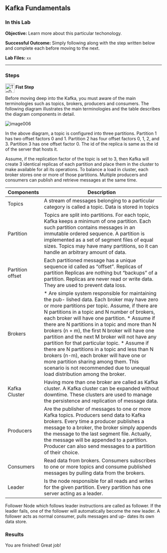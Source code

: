 ## Kafka Fundamentals

### In this Lab

**Objective:** Learn more about this particular techonology.

**Successful Outcome:** Simply following along with the step written below and complete each before moving to the next.

**Lab Files:** `xx`

----
### Steps

<img src="https://user-images.githubusercontent.com/558905/40613898-7a6c70d6-624e-11e8-9178-7bde851ac7bd.png" align="left" width="30" height="30" title="ToDo Logo"/>
<h4>Fist Step</h4>

Before moving deep into the Kafka, you must aware of the main terminologies such as topics, brokers, producers and consumers. The following diagram illustrates the main terminologies and the table describes the diagram components in detail.

![image006](https://user-images.githubusercontent.com/558905/40723998-06a47b02-63ee-11e8-9b0d-23215dae2084.jpg)

In the above diagram, a topic is configured into three partitions. Partition 1 has two offset factors 0 and 1. Partition 2 has four offset factors 0, 1, 2, and 3. Partition 3 has one offset factor 0. The id of the replica is same as the id of the server that hosts it.

Assume, if the replication factor of the topic is set to 3, then Kafka will create 3 identical replicas of each partition and place them in the cluster to make available for all its operations. To balance a load in cluster, each broker stores one or more of those partitions. Multiple producers and consumers can publish and retrieve messages at the same time.
 
 
| Components | Description |
| --- | --- |
| Topics | A stream of messages belonging to a particular category is called a topic. Data is stored in topics |
| Partition	| Topics are split into partitions. For each topic, Kafka keeps a minimum of one partition. Each such partition contains messages in an immutable ordered sequence. A partition is implemented as a set of segment files of equal sizes. Topics may have many partitions, so it can handle an arbitrary amount of data.|
|Partition offset	| Each partitioned message has a unique sequence id called as “offset”. Replicas of partition	Replicas are nothing but “backups” of a partition. Replicas are never read or write data. They are used to prevent data loss.|
| Brokers	| * Are simple system responsible for maintaining the pub- lished data. Each broker may have zero or more partitions per topic. Assume, if there are N partitions in a topic and N number of brokers, each broker will have one partition. *	Assume if there are N partitions in a topic and more than N brokers (n + m), the first N broker will have one partition and the next M broker will not have any partition for that particular topic. *	Assume if there are N partitions in a topic and less than N brokers (n-m), each broker will have one or more partition sharing among them. This scenario is not recommended due to unequal load distribution among the broker.|
|Kafka Cluster	| Having more than one broker are called as Kafka cluster. A Kafka cluster can be expanded without downtime. These clusters are used to manage the persistence and replication of message data.|
| Producers	| Are the publisher of messages to one or more Kafka topics. Producers send data to Kafka brokers. Every time a producer publishes a message to a broker, the broker simply appends the message to the last segment file. Actually, the message will be appended to a partition. Producer can also send messages to a partition of their choice.|
|Consumers	| Read data from brokers. Consumers subscribes to one or more topics and consume published messages by pulling data from the brokers.|
|Leader	| Is the node responsible for all reads and writes for the given partition. Every partition has one server acting as a leader.|

Follower	Node which follows leader instructions are called as follower. If the leader fails, one of the follower will automatically become the new leader. A follower acts as normal consumer, pulls messages and up- dates its own data store.


### Results

You are finished! Great job!
